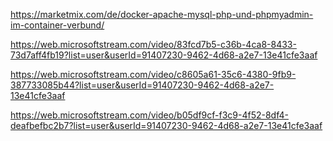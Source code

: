 https://marketmix.com/de/docker-apache-mysql-php-und-phpmyadmin-im-container-verbund/

https://web.microsoftstream.com/video/83fcd7b5-c36b-4ca8-8433-73d7aff4fb19?list=user&userId=91407230-9462-4d68-a2e7-13e41cfe3aaf

https://web.microsoftstream.com/video/c8605a61-35c6-4380-9fb9-387733085b44?list=user&userId=91407230-9462-4d68-a2e7-13e41cfe3aaf

https://web.microsoftstream.com/video/b05df9cf-f3c9-4f52-8df4-deafbefbc2b7?list=user&userId=91407230-9462-4d68-a2e7-13e41cfe3aaf


